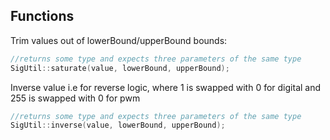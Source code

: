 ## Functions

Trim values out of lowerBound/upperBound bounds:
```cpp
//returns some type and expects three parameters of the same type
SigUtil::saturate(value, lowerBound, upperBound); 
```

Inverse value i.e for reverse logic, where 1 is swapped with 0 for digital and 255 is swapped with 0 for pwm
```cpp
//returns some type and expects three parameters of the same type
SigUtil::inverse(value, lowerBound, upperBound); 
```
